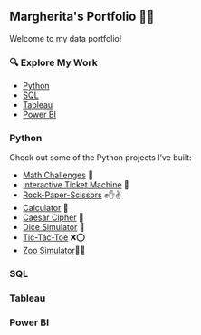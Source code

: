 ## Margherita's Portfolio 📖✨

Welcome to my data portfolio!

### 🔍 Explore My Work
- [Python](#python)
- [SQL](#sql)
- [Tableau](#tableau)
- [Power BI](#power-bi)

### Python
Check out some of the Python projects I’ve built:
- [Math Challenges](https://github.com/m-carbon-m/math-challenges/main/math_challenges.ipynb) 🔢
- [Interactive Ticket Machine](https://github.com/m-carbon-m/interactive-ticket-machine) 🎫  
- [Rock-Paper-Scissors](https://github.com/m-carbon-m/rock-paper-scissors) ✊✋✌️  
- [Calculator](https://github.com/m-carbon-m/calculator) 🧮  
- [Caesar Cipher](https://github.com/m-carbon-m/caesar-cipher) 🔐  
- [Dice Simulator](https://github.com/m-carbon-m/dice-simulator) 🎲  
- [Tic-Tac-Toe](https://github.com/m-carbon-m/tic-tac-toe) ❌⭕
- [Zoo Simulator](https://github.com/m-carbon-m/zoo-simulator)🐅🐘

### SQL

### Tableau

### Power BI


 
